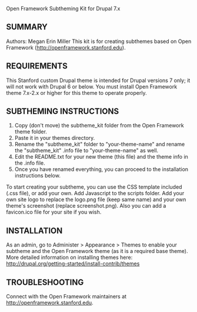 Open Framework Subtheming Kit for Drupal 7.x

## SUMMARY

Authors: Megan Erin Miller
This kit is for creating subthemes based on Open Framework (http://openframework.stanford.edu).

## REQUIREMENTS

This Stanford custom Drupal theme is intended for Drupal versions 7 only; it will not work with Drupal 6 or below. You must install Open Framework theme 7.x-2.x or higher for this theme to operate properly.

## SUBTHEMING INSTRUCTIONS

1) Copy (don't move) the subtheme_kit folder from the Open Framework theme folder.
2) Paste it in your themes directory.
3) Rename the "subtheme_kit" folder to "your-theme-name" and rename the "subtheme_kit" .info file to "your-theme-name" as well.
4) Edit the README.txt for your new theme (this file) and the theme info in the .info file.
5) Once you have renamed everything, you can proceed to the installation instructions below.

To start creating your subtheme, you can use the CSS template included (.css file), or add your own. Add Javascript to the scripts folder. Add your own site logo to replace the logo.png file (keep same name) and your own theme's screenshot (replace screenshot.png). Also you can add a favicon.ico file for your site if you wish.

## INSTALLATION

As an admin, go to Administer > Appearance > Themes to enable your subtheme and the Open Framework theme (as it is a required base theme).
More detailed information on installing themes here: http://drupal.org/getting-started/install-contrib/themes

## TROUBLESHOOTING

Connect with the Open Framework maintainers at http://openframework.stanford.edu.
